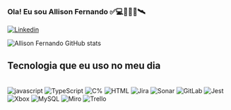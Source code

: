 ### Ola! Eu sou Allison Fernando ✅💻🚀🖖🏿🛰️
[![Linkedin](https://img.shields.io/badge/LinkedIn-0077B5?style=for-the-badge&logo=linkedin&logoColor=white)](https://www.linkedin.com/in/allison-fernando-4bb77895/)


![Allison Fernando GitHub stats](https://github-readme-stats.vercel.app/api?username=allisonfernando&show_icons=true&theme=radical)

## Tecnologia que eu uso no meu dia

<div style="display: inline_block"><br/>
  <img align="center" alt="javascript" src="https://img.shields.io/badge/JavaScript-F7DF1E?style=for-the-badge&logo=javascript&logoColor=black" />
  <img align="center" alt="TypeScript" src="https://img.shields.io/badge/TypeScript-007ACC?style=for-the-badge&logo=typescript&logoColor=white" />
  <img align="center" alt="C%" src="https://img.shields.io/badge/C%23-239120?style=for-the-badge&logo=c-sharp&logoColor=white" />
  <img align="center" alt="HTML" src="https://img.shields.io/badge/HTML-239120?style=for-the-badge&logo=html5&logoColor=white" />
  <img align="center" alt="Jira" src="https://img.shields.io/badge/Jira-0052CC?style=for-the-badge&logo=Jira&logoColor=white" />
  <img align="center" alt="Sonar" src="https://img.shields.io/badge/Sonar%20cloud-F3702A?style=for-the-badge&logo=sonarcloud&logoColor=white" />
  <img align="center" alt="GitLab" src="https://img.shields.io/badge/GitLab-330F63?style=for-the-badge&logo=gitlab&logoColor=white" />
  <img align="center" alt="Jest" src="https://img.shields.io/badge/Jest-323330?style=for-the-badge&logo=Jest&logoColor=white" />
  <img align="center" alt="Xbox" src="https://img.shields.io/badge/Xbox-107C10?style=for-the-badge&logo=xbox&logoColor=white" />
  <img align="center" alt="MySQL" src="https://img.shields.io/badge/MySQL-005C84?style=for-the-badge&logo=mysql&logoColor=white" />
  <img align="center" alt="Miro" src="https://img.shields.io/badge/Miro-050038?style=for-the-badge&logo=Miro&logoColor=white" />
  <img align="center" alt="Trello" src="https://img.shields.io/badge/Trello-0052CC?style=for-the-badge&logo=trello&logoColor=white" />
</div>  
